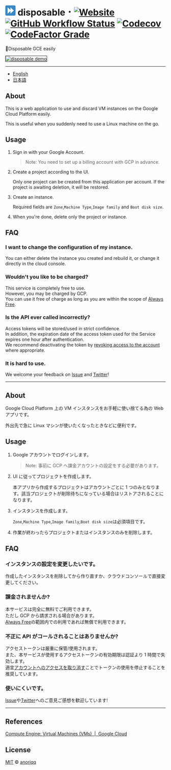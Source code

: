# ![logo](https://github.com/anoriqq/disposable/blob/0a5b8e54d65040c8009fffadc1df22a3439b03a7/public/favicon-32x32.png?raw=true) disposable ･ [![Website](https://img.shields.io/website?down_message=down&label=disposable.anoriqq.com&style=flat-square&up_message=up&url=https%3A%2F%2Fdisposable.anoriqq.com)](https://disposable.anoriqq.com) [![GitHub Workflow Status](https://img.shields.io/github/workflow/status/anoriqq/disposable/CI?label=CI&style=flat-square)](https://github.com/anoriqq/disposable/actions) [![Codecov](https://img.shields.io/codecov/c/github/anoriqq/disposable?logo=a&style=flat-square)](https://codecov.io/gh/anoriqq/disposable) [![CodeFactor Grade](https://img.shields.io/codefactor/grade/github/anoriqq/disposable?style=flat-square)](https://www.codefactor.io/repository/github/anoriqq/disposable)

📎Disposable GCE easily

<a
  href="https://youtu.be/GH1kX_5TNKw"
  target="_blank">
<img
    src="https://github.com/anoriqq/disposable/blob/master/public/disposable-demo.gif?raw=true"
    alt="disposable demo"
    width="640"
    height="360"
    border="1"
  />
</a>

---

- [English](#About)
- [日本語](#About-1)

## About

This is a web application to use and discard VM instances on the Google Cloud Platform easily.

This is useful when you suddenly need to use a Linux machine on the go.

## Usage

1. Sign in with your Google Account.

   > Note: You need to set up a billing account with GCP in advance.

1. Create a project according to the UI.

   Only one project can be created from this application per account. If the project is awaiting deletion, it will be restored.

1. Create an instance.

   Required fields are `Zone`,`Machine Type`,`Image family` and `Boot disk size`.

1. When you're done, delete only the project or instance.

## FAQ

### I want to change the configuration of my instance.

You can either delete the instance you created and rebuild it, or change it directly in the cloud console.

### Wouldn't you like to be charged?

This service is completely free to use.  
However, you may be charged by GCP.  
You can use it free of charge as long as you are within the scope of [Always Free](https://cloud.google.com/free/docs/gcp-free-tier).

### Is the API ever called incorrectly?

Access tokens will be stored/used in strict confidence.  
In addition, the expiration date of the access token used for the Service expires one hour after authentication.  
We recommend deactivating the token by [revoking access to the account](https://myaccount.google.com/permissions) where appropriate.

### It is hard to use.

We welcome your feedback on [Issue](https://github.com/anoriqq/disposable/issues/new) and [Twitter](https://twitter.com/anoriqq)!

---

## About

Google Cloud Platform 上の VM インスタンスをお手軽に使い捨てる為の Web アプリです。

外出先で急に Linux マシンが使いたくなったときなどに便利です。

## Usage

1. Google アカウントでログインします。

   > Note: 事前に GCP へ課金アカウントの設定をする必要があります。

1. UI に従ってプロジェクトを作成します。

   本アプリから作成するプロジェクトはアカウントごとに 1 つのみとなります。該当プロジェクトが削除待ちになっている場合はリストアされることになります。

1. インスタンスを作成します。

   `Zone`,`Machine Type`,`Image family`,`Boot disk size`は必須項目です。

1. 作業が終わったらプロジェクトまたはインスタンスのみを削除します。

## FAQ

### インスタンスの設定を変更したいです。

作成したインスタンスを削除してから作り直すか、クラウドコンソールで直接変更してください。

### 課金されませんか?

本サービスは完全に無料でご利用できます。  
ただし GCP から請求される場合があります。  
[Always Free](https://cloud.google.com/free/docs/gcp-free-tier)の範囲内での利用であれば無償で利用できます。

### 不正に API がコールされることはありませんか?

アクセストークンは厳重に保管/使用されます。  
また、本サービスが使用するアクセストークンの有効期限は認証より 1 時間で失効します。  
適宜[アカウントへのアクセスを取り消す](https://myaccount.google.com/permissions)ことでトークンの使用を停止することを推奨しています。

### 使いにくいです。

[Issue](https://github.com/anoriqq/disposable/issues/new)や[Twitter](https://twitter.com/anoriqq)へのご意見ご感想を歓迎しています!

---

## References

[Compute Engine: Virtual Machines (VMs)  |  Google Cloud](https://cloud.google.com/compute)

## License

[MIT](https://github.com/anoriqq/disposable/blob/9433a614e97877da98a7141f08fa8c02912d82cb/LICENSE) &copy; [anoriqq](https://github.com/anoriqq)
